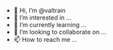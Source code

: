 - 👋 Hi, I’m @valtrain
- 👀 I’m interested in ...
- 🌱 I’m currently learning ...
- 💞️ I’m looking to collaborate on ...
- 📫 How to reach me ...

<!---
valtrain/valtrain is a ✨ special ✨ repository because its `README.md` (this file) appears on your GitHub profile.
You can click the Preview link to take a look at your changes.
--->
